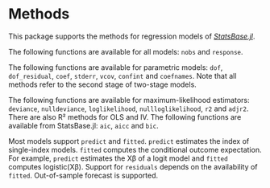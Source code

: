 # Methods

This package supports the methods for regression models of [*StatsBase.jl*](http://juliastats.github.io/StatsBase.jl/stable/statmodels.html).

The following functions are available for all models: `nobs` and `response`.

The following functions are available for parametric models: `dof`, `dof_residual`, `coef`, `stderr`, `vcov`, `confint` and `coefnames`. Note that all methods refer to the second stage of two-stage models.

The following functions are available for maximum-likelihood estimators: `deviance`, `nulldeviance`, `loglikelihood`, `nullloglikelihood`, `r2` and `adjr2`. There are also R² methods for OLS and IV. The following functions are available from StatsBase.jl: `aic`, `aicc` and `bic`.

Most models support `predict` and `fitted`. `predict` estimates the index of single-index models. `fitted` computes the conditional outcome expectation. For example, `predict` estimates the Xβ of a logit model and `fitted` computes logistic(Xβ). Support for `residuals` depends on the availability of `fitted`. Out-of-sample forecast is supported.
